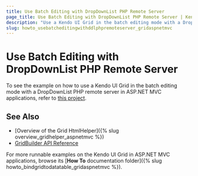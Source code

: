 ```yaml
---
title: Use Batch Editing with DropDownList PHP Remote Server
page_title: Use Batch Editing with DropDownList PHP Remote Server | Kendo UI Grid HtmlHelper
description: "Use a Kendo UI Grid in the batch editing mode with a DropDownList PHP remote server in ASP.NET MVC applications."
slug: howto_usebatcheditingwithddlphpremoteserver_gridaspnetmvc
---
```


# Use Batch Editing with DropDownList PHP Remote Server

To see the example on how to use a Kendo UI Grid in the batch editing mode with a DropDownList PHP remote server in ASP.NET MVC applications, refer to [this project](https://github.com/telerik/ui-for-aspnet-mvc-examples/tree/master/grid/GridBatchEditingWithDDLRemotePHPServer).

## See Also

* [Overview of the Grid HtmlHelper]({% slug overview_gridhelper_aspnetmvc %})
* [GridBuilder API Reference](/api/Kendo.Mvc.UI.Fluent/AutoCompleteBuilder)

For more runnable examples on the Kendo UI Grid in ASP.NET MVC applications, browse its [**How To** documentation folder]({% slug howto_bindgridtodatatable_gridaspnetmvc %}).
